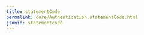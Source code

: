 ```yaml
---
title: statementCode
permalink: core/Authentication.statementCode.html
jsonid: statementcode
---
```

